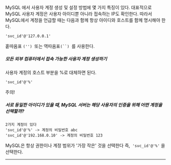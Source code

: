 
MySQL 에서 사용자 계정 생성 및 설정 방법에 몇 가지 특징이 있다. 
대표적으로 MySQL 사용자 계정은 사용자 아이디뿐 아니라 접속하는 IP도 확인한다. 
따라서 MySQL에서 계정을 언급할 때는 다음과 함께 항상 아이디와 호스트를 함께 명시해야 한다.

~~~
'svc_id'@'127.0.0.1'
~~~
홑따옴표 `('') `또는 역따옴표`(``) `를 사용한다. 

##### 모든 외부 컴퓨터에서 접속 가능한 사용자 계정 생성하기 
사용자 계정의 호스트 부분을 %로 대체하면 된다. 
```
'svc_id'@'%'
```

주의!
##### 서로 동일한 아이디가 있을 때, MySQL 서버는 해당 사용자의 인증을 위해 어떤 계정을 선택할까? 

```
2가지 계정이 있다 
'svc_id'@'%' -> 계정의 비밀번호 abc
'svc_id'@'192.168.0.10' -> 계정의 비밀번호 123
```

MySQL은 항상 권한이나 계정 범위가 '가장 작은' 것을 선택한다
즉,` 'svc_id'@'%'` 을 선택한다. 



----

